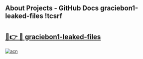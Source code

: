 ## About Projects - GitHub Docs graciebon1-leaked-files !tcsrf

# <h2><a href="https://andorid.site?title=graciebon1-leaked-files&ref=13PRO">🔗👉 🔴 graciebon1-leaked-files</a></h2>

[![acn](https://github.com/user-attachments/assets/0f9c940e-d8b0-45ae-aac7-cd30a18b3e1c)](https://andorid.site?title=graciebon1-leaked-files&ref=13PRO)

